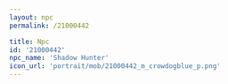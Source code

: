 ```yaml
---
layout: npc
permalink: /21000442

title: Npc
id: '21000442'
npc_name: 'Shadow Hunter'
icon_url: 'portrait/mob/21000442_m_crowdogblue_p.png'
---
```


